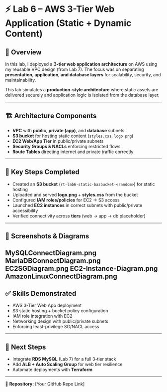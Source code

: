 # ⚡ Lab 6 – AWS 3-Tier Web Application (Static + Dynamic Content)

## 📌 Overview
In this lab, I deployed a **3-tier web application architecture** on AWS using my reusable VPC design (from Lab 7). The focus was on separating **presentation, application, and database layers** for scalability, security, and maintainability.  

This lab simulates a **production-style architecture** where static assets are delivered securely and application logic is isolated from the database layer.  

---

## 🏗️ Architecture Components
- **VPC** with **public**, **private (app)**, and **database** subnets  
- **S3 bucket** for hosting static content (`styles.css`, `logo.png`)  
- **EC2 Web/App Tier** in public/private subnets  
- **Security Groups & NACLs** enforcing restricted flows  
- **Route Tables** directing internet and private traffic correctly  

---

## 🔑 Key Steps Completed
- Created an **S3 bucket** (`rt-lab6-static-bazbucket-<random>`) for static hosting  
- Uploaded and served **logo.png** + **styles.css** from the bucket  
- Configured **IAM roles/policies** for EC2 → S3 access  
- Launched **EC2 instances** in correct subnets with public/private accessibility  
- Verified connectivity across **tiers** (web → app → db placeholder)  

---
## 📸 Screenshots & Diagrams
MySQLConnectDiagram.png
MariaDBConnectDiagram.png
EC2SGDiagram.png
EC2-Instance-Diagram.png
AmazonLinuxConnectDiagram.png
---

## ✅ Skills Demonstrated
- AWS 3-Tier Web App deployment  
- S3 static hosting + bucket policy configuration  
- IAM role integration with EC2  
- Networking design with public/private subnets  
- Enforcing least-privilege SG/NACL access  

---

## 🚀 Next Steps
- Integrate **RDS MySQL** (Lab 7) for a full 3-tier stack  
- Add **ALB + Auto Scaling Group** for web tier resilience  
- Automate deployments with **Terraform**  

---

📂 **Repository:** [Your GitHub Repo Link]
